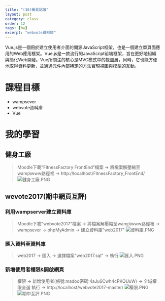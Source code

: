 ```yaml
---
title: "(10)網頁認識"
layout: post
category: class
order: 12
tags: [hw]
excerpt: "webvote資料庫"
---
```

Vue.js是一個用於建立使用者介面的開源JavaScript框架，也是一個建立單頁面應用的Web應用框架。Vue.js是一款流行的JavaScript前端框架，旨在更好地組織與簡化Web開發。Vue所關注的核心是MVC模式中的視圖層，同時，它也能方便地取得資料更新，並通過元件內部特定的方法實現視圖與模型的互動。

# 課程目標
- wampsever
- webvote資料庫
- Vue

# 我的學習

## 健身工廠
> Moodle下載"FitnessFactory FrontEnd"檔案 → 將檔案解壓縮至wamp\www路徑裡 → http://localhost/FitnessFactory_FrontEnd/
![健身工廠.PNG](https://ooo.0o0.ooo/2017/11/25/5a191bb86fe0e.png)

## wevote2017(期中網頁互評)

### 利用wampserver建立資料庫 
> Moodle下載"webvote2017"檔案 → 將檔案解壓縮至wamp\www路徑裡 → wampsever → phpMyAdmin → 建立資料庫"web2017"
![資料庫.PNG](https://ooo.0o0.ooo/2017/11/25/5a191a7717f8d.png)

### 匯入資料至資料庫
> web2017 → 匯入 → 選擇檔案"web2017.sql" → 執行
![匯入.PNG](https://ooo.0o0.ooo/2017/11/25/5a191a772c622.png)

### 新增使用者權限&開啟網頁
> 權限 → 新增使用者(帳號:madoo密碼:4aJu6Cwh4cPKQUuW) → 全域權限全選 執行 → http://localhost/webvote2017-master/
![權限.PNG](https://ooo.0o0.ooo/2017/11/25/5a191a7734c5e.png)
![期中互評.PNG](https://ooo.0o0.ooo/2017/11/25/5a191bb7ee09f.png)




[1]: https://github.com/        "GitHub"
[2]: https://pages.github.com/  "GitHub Pages"
[3]: https://jekyllrb.com/      "Jekyll"
[4]: http://markdown.tw         "Markdown文件"
[5]: http://dillinger.io/       "Dillinger"








